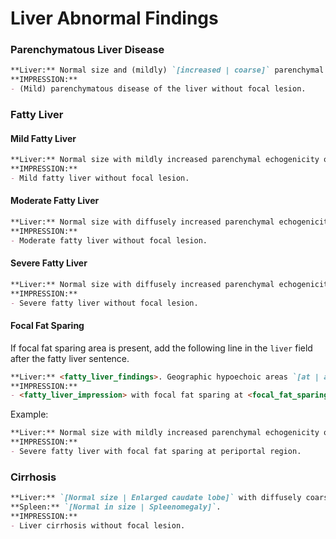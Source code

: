 # Liver Abnormal Findings

### Parenchymatous Liver Disease

```markdown
**Liver:** Normal size and (mildly) `[increased | coarse]` parenchymal echogenicity. No focal lesion.
**IMPRESSION:**
- (Mild) parenchymatous disease of the liver without focal lesion.
```

### Fatty Liver

#### Mild Fatty Liver

```markdown
**Liver:** Normal size with mildly increased parenchymal echogenicity of the liver. No focal lesion.
**IMPRESSION:**
- Mild fatty liver without focal lesion.
```

#### Moderate Fatty Liver

```markdown
**Liver:** Normal size with diffusely increased parenchymal echogenicity of the liver, causing imparied visualization of intrahepatic vasculature. No focal lesion.
**IMPRESSION:**
- Moderate fatty liver without focal lesion.
```

#### Severe Fatty Liver

```markdown
**Liver:** Normal size with diffusely increased parenchymal echogenicity of the liver, causing imparied visualization of intrahepatic vasculature and right hemidiaphragm. No focal lesion.
**IMPRESSION:**
- Severe fatty liver without focal lesion.
```

#### Focal Fat Sparing 

If focal fat sparing area is present, add the following line in the `liver` field after the fatty liver sentence.

```markdown
**Liver:** <fatty_liver_findings>. Geographic hypoechoic areas `[at | adjacent to]` `[periportal region | gallbladder fossa]`, likely a focal fat sparing.
**IMPRESSION:**
- <fatty_liver_impression> with focal fat sparing at <focal_fat_sparing_location>
```

Example:

```markdown
**Liver:** Normal size with mildly increased parenchymal echogenicity of the liver. Geographic hypoechoic areas at periportal region, likely a focal fat sparing. No gross mass.
**IMPRESSION:**
- Severe fatty liver with focal fat sparing at periportal region.
```

### Cirrhosis

```markdown
**Liver:** `[Normal size | Enlarged caudate lobe]` with diffusely coarsen parenchymal echogenicity and surface nodularity. Portal vein enlarged, measuring ___ cm. No focal lesion.
**Spleen:** `[Normal in size | Spleenomegaly]`.
**IMPRESSION:**
- Liver cirrhosis without focal lesion.
```